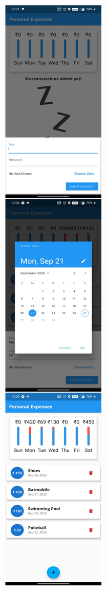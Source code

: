 <img src="Images/First.jpg" width="300" height="600" > 
<img src="Images/Second.jpg" width="300" height="600" > 
<img src="Images/Thrid.jpg" width="300" height="600" > 

